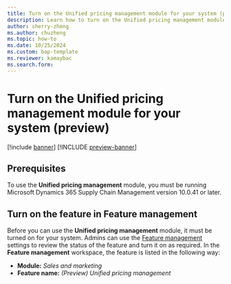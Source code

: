 ```yaml
---
title: Turn on the Unified pricing management module for your system (preview)
description: Learn how to turn on the Unified pricing management module for your system. Information about prerequisites is included.
author: sherry-zheng
ms.author: chuzheng
ms.topic: how-to
ms.date: 10/25/2024
ms.custom: bap-template
ms.reviewer: kamaybac
ms.search.form:
---
```


# Turn on the Unified pricing management module for your system (preview)

[!include [banner](../includes/banner.md)]
[!INCLUDE [preview-banner](~/../shared-content/shared/preview-includes/preview-banner.md)]
<!-- KFM: Preview until 10.0.34 GA -->

## Prerequisites

To use the **Unified pricing management** module, you must be running Microsoft Dynamics 365 Supply Chain Management version 10.0.41 or later.

## Turn on the feature in Feature management

Before you can use the **Unified pricing management** module, it must be turned on for your system. Admins can use the [Feature management](../../fin-ops-core/fin-ops/get-started/feature-management/feature-management-overview.md) settings to review the status of the feature and turn it on as required. In the **Feature management** workspace, the feature is listed in the following way:

- **Module:** *Sales and marketing*
- **Feature name:** *(Preview) Unified pricing management*
